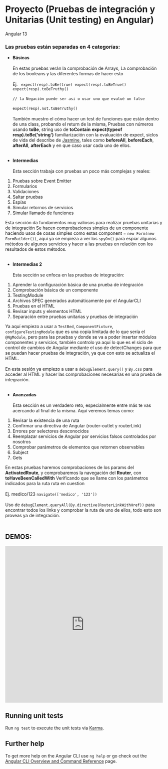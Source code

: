 # Proyecto (Pruebas de integración y Unitarias (Unit testing) en Angular)

Angular 13

### Las pruebas están separadas en 4 categorías:

* **Básicas**
  <br/><br/>
  En estas pruebas verán la comprobación de Arrays, La comprobación de los booleans y las diferentes formas de hacer
  esto
  <br/><br/>
  Ej.
  `  expect(resp).toBe(true)
  expect(resp).toBeTrue()
  expect(resp).toBeTruthy()
  `
  <br/><br/>
  `// la Negación puede ser asi o usar uno que evalué un false`
  <br/><br/>
  `expect(resp).not.toBeTruthy()`
  <br/><br/>
  También muestro el cómo hacer un test de funciones que están dentro de una class, probando el return de la misma, Pruebas con números usando **toBe**,
  string uso de **toContain** **expect(typeof resp).toBe('string')** familiarización con la evaluación de expect,
  siclos de vida del describe de [Jasmine](https://jasmine.github.io/api/3.10/global), tales como **beforeAll**, **beforeEach**,
  **afterAll**, **afterEach** y en que caso usar cada uno de ellos.
  <br/><br/>

* **Intermedias**
  <br/><br/>
  Esta sección trabaja con pruebas un poco más complejas y reales:

1. Pruebas sobre Event Emitter
2. Formularios
3. Validaciones
4. Saltar pruebas
5. Espías
6. Simular retornos de servicios
7. Simular llamado de funciones

Esta sección da fundamentos muy valiosos para realizar pruebas unitarias y de integración
Se hacen comprobaciones simples de un componente haciendo usos de cosas simples como estas
component = `new Form(new FormBuilder())`,
aquí ya se empieza a ver los `spyOn()` para espiar algunos métodos de algunos servicios y hacer a las pruebas en
relación con los resultados de estos métodos.
<br/><br/>

* **Intermedias 2**
  <br/><br/>
  Esta sección se enfoca en las pruebas de integración:
  <br/>

1. Aprender la configuración básica de una prueba de integración
2. Comprobación básica de un componente
3. TestingModule
4. Archivos SPEC generados automáticamente por el AngularCLI
5. Pruebas en el HTML
6. Revisar inputs y elementos HTML
7. Separación entre pruebas unitarias y pruebas de integración

Ya aquí empiezo a usar a `TestBed`, `ComponentFixture`, `configureTestingModule` que es una copia limitada de lo que
sería el `@NgModule`, pero para las pruebas y
donde se va a poder insertar módulos componentes y servicios, también controlo ya aquí lo que es el siclo de control de
cambios de Angular mediante el uso de detectChanges
para que se puedan hacer pruebas de integración, ya que con esto se actualiza el HTML.
<br/><br/>
En esta sesión ya empiezo a usar a `debugElement.query()` y `By.css` para acceder al HTML y hacer las comprobaciones
necesarias en una prueba de integración.
<br/><br/>

* **Avanzadas**
  <br/><br/>
  Esta sección es un verdadero reto, especialmente entre más te vas acercando al final de la misma. Aquí veremos temas
  como:

1. Revisar la existencia de una ruta
2. Confirmar una directiva de Angular (router-outlet y routerLink)
3. Errores por selectores desconocidos
4. Reemplazar servicios de Angular por servicios falsos controlados por nosotros
5. Comprobar parámetros de elementos que retornen observables
6. Subject
7. Gets

En estas pruebas haremos comprobaciones de los params del **ActivatedRoute**, y comprobaremos la navegación del **Router**,
con **toHaveBeenCalledWith** Verificando que se llame con los parámetros indicados para la ruta ruta en cuestion
<br/><br/> Ej. medico/123
`navigate(['medico', '123'])`
<br/><br/>
Uso de `debugElement.queryAll(By.directive(RouterLinkWithHref))` para encontrar todos los links y comprobar la ruta de uno de ellos, todo esto son proveas ya de integración.
<br/><br/>

## DEMOS:

<iframe frameborder="0" width="100%" height="500px" src="https://replit.com/@dennysjmarquez/angular-13-unit-test-and-integration-demo?lite=true"></iframe>


## Running unit tests

Run `ng test` to execute the unit tests via [Karma](https://karma-runner.github.io).

## Further help

To get more help on the Angular CLI use `ng help` or go check out
the [Angular CLI Overview and Command Reference](https://angular.io/cli) page.
